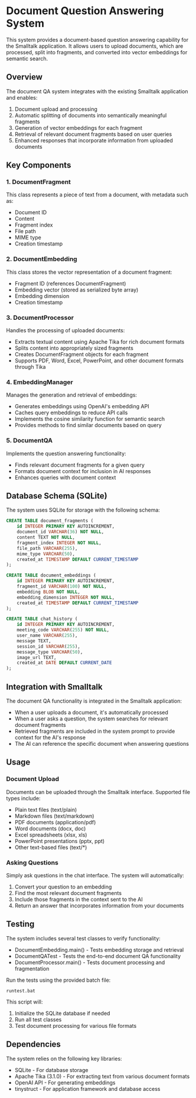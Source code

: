 # Document Question Answering System

This system provides a document-based question answering capability for the Smalltalk application. It allows users to upload documents, which are processed, split into fragments, and converted into vector embeddings for semantic search.

## Overview

The document QA system integrates with the existing Smalltalk application and enables:

1. Document upload and processing
2. Automatic splitting of documents into semantically meaningful fragments
3. Generation of vector embeddings for each fragment
4. Retrieval of relevant document fragments based on user queries
5. Enhanced responses that incorporate information from uploaded documents

## Key Components

### 1. DocumentFragment

This class represents a piece of text from a document, with metadata such as:
- Document ID
- Content
- Fragment index
- File path
- MIME type
- Creation timestamp

### 2. DocumentEmbedding

This class stores the vector representation of a document fragment:
- Fragment ID (references DocumentFragment)
- Embedding vector (stored as serialized byte array)
- Embedding dimension
- Creation timestamp

### 3. DocumentProcessor

Handles the processing of uploaded documents:
- Extracts textual content using Apache Tika for rich document formats
- Splits content into appropriately sized fragments
- Creates DocumentFragment objects for each fragment
- Supports PDF, Word, Excel, PowerPoint, and other document formats through Tika

### 4. EmbeddingManager

Manages the generation and retrieval of embeddings:
- Generates embeddings using OpenAI's embedding API
- Caches query embeddings to reduce API calls
- Implements the cosine similarity function for semantic search
- Provides methods to find similar documents based on query

### 5. DocumentQA

Implements the question answering functionality:
- Finds relevant document fragments for a given query
- Formats document context for inclusion in AI responses
- Enhances queries with document context

## Database Schema (SQLite)

The system uses SQLite for storage with the following schema:

```sql
CREATE TABLE document_fragments (
    id INTEGER PRIMARY KEY AUTOINCREMENT,
    document_id VARCHAR(36) NOT NULL,
    content TEXT NOT NULL,
    fragment_index INTEGER NOT NULL,
    file_path VARCHAR(255),
    mime_type VARCHAR(50),
    created_at TIMESTAMP DEFAULT CURRENT_TIMESTAMP
);

CREATE TABLE document_embeddings (
    id INTEGER PRIMARY KEY AUTOINCREMENT,
    fragment_id VARCHAR(100) NOT NULL,
    embedding BLOB NOT NULL,
    embedding_dimension INTEGER NOT NULL,
    created_at TIMESTAMP DEFAULT CURRENT_TIMESTAMP
);

CREATE TABLE chat_history (
    id INTEGER PRIMARY KEY AUTOINCREMENT,
    meeting_code VARCHAR(255) NOT NULL,
    user_name VARCHAR(255),
    message TEXT,
    session_id VARCHAR(255),
    message_type VARCHAR(50),
    image_url TEXT,
    created_at DATE DEFAULT CURRENT_DATE
);
```

## Integration with Smalltalk

The document QA functionality is integrated in the Smalltalk application:
- When a user uploads a document, it's automatically processed
- When a user asks a question, the system searches for relevant document fragments
- Retrieved fragments are included in the system prompt to provide context for the AI's response
- The AI can reference the specific document when answering questions

## Usage

### Document Upload

Documents can be uploaded through the Smalltalk interface. Supported file types include:
- Plain text files (text/plain)
- Markdown files (text/markdown)
- PDF documents (application/pdf)
- Word documents (docx, doc)
- Excel spreadsheets (xlsx, xls)
- PowerPoint presentations (pptx, ppt)
- Other text-based files (text/*)

### Asking Questions

Simply ask questions in the chat interface. The system will automatically:
1. Convert your question to an embedding
2. Find the most relevant document fragments
3. Include those fragments in the context sent to the AI
4. Return an answer that incorporates information from your documents

## Testing

The system includes several test classes to verify functionality:
- DocumentEmbedding.main() - Tests embedding storage and retrieval
- DocumentQATest - Tests the end-to-end document QA functionality
- DocumentProcessor.main() - Tests document processing and fragmentation

Run the tests using the provided batch file:
```
runtest.bat
```

This script will:
1. Initialize the SQLite database if needed
2. Run all test classes
3. Test document processing for various file formats

## Dependencies

The system relies on the following key libraries:
- SQLite - For database storage
- Apache Tika (3.1.0) - For extracting text from various document formats
- OpenAI API - For generating embeddings
- tinystruct - For application framework and database access

